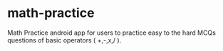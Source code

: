 # math-practice
Math Practice android app for users to practice easy to the hard MCQs questions of basic operators ( +,-,x,/ ).
